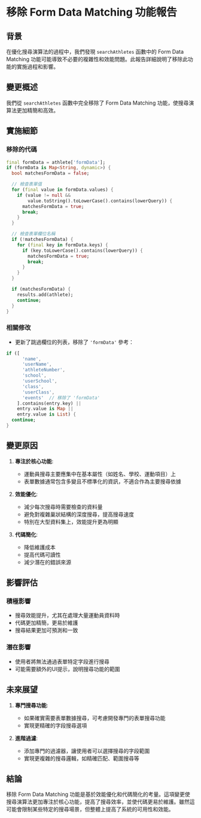 # 移除 Form Data Matching 功能報告

## 背景

在優化搜尋演算法的過程中，我們發現 `searchAthletes` 函數中的 Form Data Matching 功能可能導致不必要的複雜性和效能問題。此報告詳細說明了移除此功能的實施過程和影響。

## 變更概述

我們從 `searchAthletes` 函數中完全移除了 Form Data Matching 功能，使搜尋演算法更加精簡和高效。

## 實施細節

### 移除的代碼

```dart
final formData = athlete['formData'];
if (formData is Map<String, dynamic>) {
  bool matchesFormData = false;

  // 檢查表單值
  for (final value in formData.values) {
    if (value != null &&
        value.toString().toLowerCase().contains(lowerQuery)) {
      matchesFormData = true;
      break;
    }
  }

  // 檢查表單欄位名稱
  if (!matchesFormData) {
    for (final key in formData.keys) {
      if (key.toLowerCase().contains(lowerQuery)) {
        matchesFormData = true;
        break;
      }
    }
  }

  if (matchesFormData) {
    results.add(athlete);
    continue;
  }
}
```

### 相關修改

- 更新了跳過欄位的列表，移除了 `'formData'` 參考：

```dart
if ([
      'name',
      'userName',
      'athleteNumber',
      'school',
      'userSchool',
      'class',
      'userClass',
      'events'  // 移除了 'formData'
    ].contains(entry.key) ||
    entry.value is Map ||
    entry.value is List) {
  continue;
}
```

## 變更原因

1. **專注於核心功能**: 
   - 運動員搜尋主要應集中在基本屬性（如姓名、學校、運動項目）上
   - 表單數據通常包含多變且不標準化的資訊，不適合作為主要搜尋依據

2. **效能優化**:
   - 減少每次搜尋時需要檢查的資料量
   - 避免對複雜巢狀結構的深度搜尋，提高搜尋速度
   - 特別在大型資料集上，效能提升更為明顯

3. **代碼簡化**:
   - 降低維護成本
   - 提高代碼可讀性
   - 減少潛在的錯誤來源

## 影響評估

### 積極影響

- 搜尋效能提升，尤其在處理大量運動員資料時
- 代碼更加精簡，更易於維護
- 搜尋結果更加可預測和一致

### 潛在影響

- 使用者將無法通過表單特定字段進行搜尋
- 可能需要額外的UI提示，說明搜尋功能的範圍

## 未來展望

1. **專門搜尋功能**:
   - 如果確實需要表單數據搜尋，可考慮開發專門的表單搜尋功能
   - 實現更精確的字段搜尋選項

2. **進階過濾**:
   - 添加專門的過濾器，讓使用者可以選擇搜尋的字段範圍
   - 實現更複雜的搜尋邏輯，如精確匹配、範圍搜尋等

## 結論

移除 Form Data Matching 功能是基於效能優化和代碼簡化的考量。這項變更使搜尋演算法更加專注於核心功能，提高了搜尋效率，並使代碼更易於維護。雖然這可能會限制某些特定的搜尋場景，但整體上提高了系統的可用性和效能。 